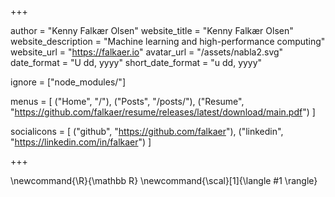 +++

author              = "Kenny Falkær Olsen"
website_title       = "Kenny Falkær Olsen"
website_description = "Machine learning and high-performance computing"
website_url         = "https://falkaer.io"
avatar_url          = "/assets/nabla2.svg"
date_format         = "U dd, yyyy"
short_date_format   = "u dd, yyyy"

ignore = ["node_modules/"]

menus = [
    ("Home", "/"),
    ("Posts", "/posts/"),
    ("Resume", "https://github.com/falkaer/resume/releases/latest/download/main.pdf")
]

socialicons = [
    ("github", "https://github.com/falkaer"),
    ("linkedin", "https://linkedin.com/in/falkaer")
]

+++

\newcommand{\R}{\mathbb R}
\newcommand{\scal}[1]{\langle #1 \rangle}
